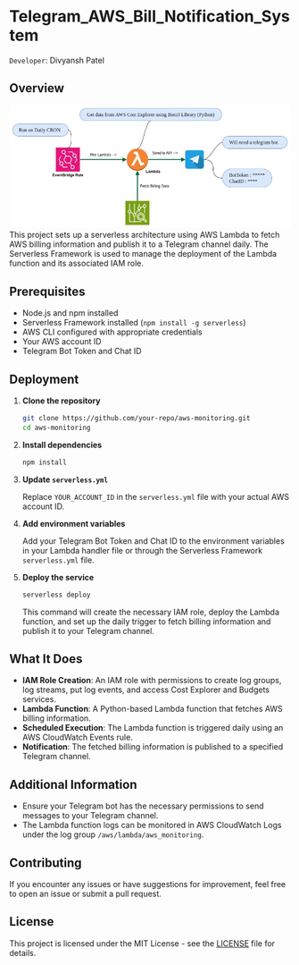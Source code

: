 
# Telegram_AWS_Bill_Notification_System

`Developer`: Divyansh Patel
## Overview
![Alt text](doc/thumbnail.jpg)
This project sets up a serverless architecture using AWS Lambda to fetch AWS billing information and publish it to a Telegram channel daily. The Serverless Framework is used to manage the deployment of the Lambda function and its associated IAM role.

## Prerequisites

- Node.js and npm installed
- Serverless Framework installed (`npm install -g serverless`)
- AWS CLI configured with appropriate credentials
- Your AWS account ID
- Telegram Bot Token and Chat ID

## Deployment

1. **Clone the repository**

   ```bash
   git clone https://github.com/your-repo/aws-monitoring.git
   cd aws-monitoring
   ```

2. **Install dependencies**

   ```bash
   npm install
   ```

3. **Update `serverless.yml`**

   Replace `YOUR_ACCOUNT_ID` in the `serverless.yml` file with your actual AWS account ID.

4. **Add environment variables**

   Add your Telegram Bot Token and Chat ID to the environment variables in your Lambda handler file or through the Serverless Framework `serverless.yml` file.

5. **Deploy the service**

   ```bash
   serverless deploy
   ```

   This command will create the necessary IAM role, deploy the Lambda function, and set up the daily trigger to fetch billing information and publish it to your Telegram channel.

## What It Does

- **IAM Role Creation**: An IAM role with permissions to create log groups, log streams, put log events, and access Cost Explorer and Budgets services.
- **Lambda Function**: A Python-based Lambda function that fetches AWS billing information.
- **Scheduled Execution**: The Lambda function is triggered daily using an AWS CloudWatch Events rule.
- **Notification**: The fetched billing information is published to a specified Telegram channel.

## Additional Information

- Ensure your Telegram bot has the necessary permissions to send messages to your Telegram channel.
- The Lambda function logs can be monitored in AWS CloudWatch Logs under the log group `/aws/lambda/aws_monitoring`.

## Contributing

If you encounter any issues or have suggestions for improvement, feel free to open an issue or submit a pull request.

## License

This project is licensed under the MIT License - see the [LICENSE](LICENSE) file for details.

